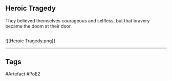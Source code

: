 ## Heroic Tragedy
They believed themselves courageous and selfless,
but that bravery became the doom at their door.
##
![[Heroic Tragedy.png]]

---
## Tags
#Artefact
#PoE2
